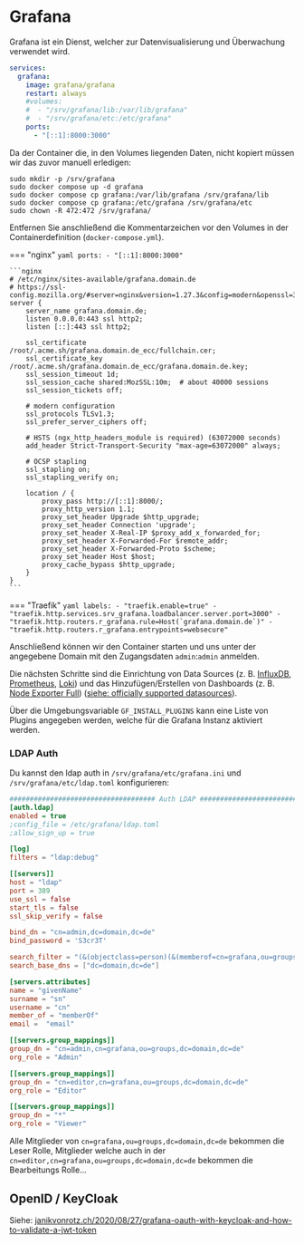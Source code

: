 # Grafana

Grafana ist ein Dienst, welcher zur Datenvisualisierung und Überwachung verwendet wird.

```yaml
services:
  grafana:
    image: grafana/grafana
    restart: always
    #volumes:
    #  - "/srv/grafana/lib:/var/lib/grafana"
    #  - "/srv/grafana/etc:/etc/grafana"
    ports:
      - "[::1]:8000:3000"
```

Da der Container die, in den Volumes liegenden Daten, nicht kopiert müssen wir das zuvor manuell erledigen:

```shell
sudo mkdir -p /srv/grafana
sudo docker compose up -d grafana
sudo docker compose cp grafana:/var/lib/grafana /srv/grafana/lib
sudo docker compose cp grafana:/etc/grafana /srv/grafana/etc
sudo chown -R 472:472 /srv/grafana/
```

Entfernen Sie anschließend die Kommentarzeichen vor den Volumes in der Containerdefinition (`docker-compose.yml`).

=== "nginx"
    ```yaml
        ports:
          - "[::1]:8000:3000"
    ```

    ```nginx
    # /etc/nginx/sites-available/grafana.domain.de
    # https://ssl-config.mozilla.org/#server=nginx&version=1.27.3&config=modern&openssl=3.4.0&ocsp=false&guideline=5.7
    server {
        server_name grafana.domain.de;
        listen 0.0.0.0:443 ssl http2;
        listen [::]:443 ssl http2;

        ssl_certificate /root/.acme.sh/grafana.domain.de_ecc/fullchain.cer;
        ssl_certificate_key /root/.acme.sh/grafana.domain.de_ecc/grafana.domain.de.key;
        ssl_session_timeout 1d;
        ssl_session_cache shared:MozSSL:10m;  # about 40000 sessions
        ssl_session_tickets off;

        # modern configuration
        ssl_protocols TLSv1.3;
        ssl_prefer_server_ciphers off;

        # HSTS (ngx_http_headers_module is required) (63072000 seconds)
        add_header Strict-Transport-Security "max-age=63072000" always;

        # OCSP stapling
        ssl_stapling on;
        ssl_stapling_verify on;

        location / {
            proxy_pass http://[::1]:8000/;
            proxy_http_version 1.1;
            proxy_set_header Upgrade $http_upgrade;
            proxy_set_header Connection 'upgrade';
            proxy_set_header X-Real-IP $proxy_add_x_forwarded_for;
            proxy_set_header X-Forwarded-For $remote_addr;
            proxy_set_header X-Forwarded-Proto $scheme;
            proxy_set_header Host $host;
            proxy_cache_bypass $http_upgrade;
        }
    }
    ```

=== "Traefik"
    ```yaml
        labels:
          - "traefik.enable=true"
          - "traefik.http.services.srv_grafana.loadbalancer.server.port=3000"
          - "traefik.http.routers.r_grafana.rule=Host(`grafana.domain.de`)"
          - "traefik.http.routers.r_grafana.entrypoints=websecure"
    ```


Anschließend können wir den Container starten und uns unter der
angegebene Domain mit den Zugangsdaten `admin`:`admin` anmelden.

Die nächsten Schritte sind die Einrichtung von Data Sources (z. B.
[InfluxDB](https://adminguide.pages.dev/services/influxdb/),
[Prometheus](https://adminguide.pages.dev/services/prometheus/),
[Loki](https://grafana.com/oss/loki/)) und das Hinzufügen/Erstellen von
Dashboards (z. B. [Node Exporter Full](https://grafana.com/grafana/dashboards/1860-node-exporter-full/))
([siehe: officially supported datasources](https://grafana.com/docs/grafana/latest/datasources/#supported-data-sources)).

Über die Umgebungsvariable `GF_INSTALL_PLUGINS` kann eine Liste von
Plugins angegeben werden, welche für die Grafana Instanz aktiviert werden.

### LDAP Auth
Du kannst den ldap auth in `/srv/grafana/etc/grafana.ini` und `/srv/grafana/etc/ldap.toml` konfigurieren:
```ini
#################################### Auth LDAP ##########################
[auth.ldap]
enabled = true
;config_file = /etc/grafana/ldap.toml
;allow_sign_up = true
```

```toml
[log]
filters = "ldap:debug"

[[servers]]
host = "ldap"
port = 389
use_ssl = false
start_tls = false
ssl_skip_verify = false

bind_dn = "cn=admin,dc=domain,dc=de"
bind_password = 'S3cr3T'

search_filter = "(&(objectclass=person)(&(memberof=cn=grafana,ou=groups,dc=domain,dc=de))(uid=%s))"
search_base_dns = ["dc=domain,dc=de"]

[servers.attributes]
name = "givenName"
surname = "sn"
username = "cn"
member_of = "memberOf"
email =  "email"

[[servers.group_mappings]]
group_dn = "cn=admin,cn=grafana,ou=groups,dc=domain,dc=de"
org_role = "Admin"

[[servers.group_mappings]]
group_dn = "cn=editor,cn=grafana,ou=groups,dc=domain,dc=de"
org_role = "Editor"

[[servers.group_mappings]]
group_dn = "*"
org_role = "Viewer"
```

Alle Mitglieder von `cn=grafana,ou=groups,dc=domain,dc=de` bekommen die Leser Rolle, Mitglieder welche auch in der `cn=editor,cn=grafana,ou=groups,dc=domain,dc=de` bekommen die Bearbeitungs Rolle...

## OpenID / KeyCloak
Siehe: [janikvonrotz.ch/2020/08/27/grafana-oauth-with-keycloak-and-how-to-validate-a-jwt-token](https://janikvonrotz.ch/2020/08/27/grafana-oauth-with-keycloak-and-how-to-validate-a-jwt-token/)
